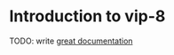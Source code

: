 # Introduction to vip-8

TODO: write [great documentation](http://jacobian.org/writing/what-to-write/)
